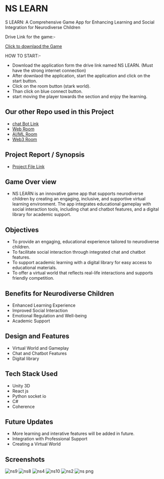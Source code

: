 # NS LEARN

S LEARN: A Comprehensive Game App for Enhancing Learning and Social Integration for Neurodiverse Children

Drive Link for the game:-

   [Click to downlaod the Game](https://drive.google.com/file/d/1J6Irq8Ifz2c3iP_whsom8SNouFggDNiW/view?usp=sharing)

HOW TO START:-

- Download the application form the drive link named NS LEARN. (Must have the strong internet connection)
- After downlaod the application, start the application and click  on the start button.
- Click on the room button (stark world).
- Than click on blue connect button.
- start moving the player towards the section and enjoy the learning.


## Our other Repo used in this Project
- [chat Bot Link](https://github.com/AshutoshStark/ChatBot.git)
- [Web Room](https://github.com/AshutoshStark/scholar-sphere-front-end.git)
- [AI/ML Room](https://github.com/AshutoshStark/hack-ai.git)
- [Web3 Room](https://github.com/AshutoshStark/hack-web.git)

## Project Report / Synopsis
- [Project File Link](https://drive.google.com/file/d/1VofO2A9cCtImbhJoJaz0usUISxHgPnH6/view?usp=sharing)


## Game Over view

- NS LEARN is an innovative game app that supports neurodiverse children by creating an engaging, inclusive, and supportive virtual learning environment. The app integrates educational gameplay with social interaction tools, including chat and chatbot features, and a digital library for academic support.

## Objectives
- To provide an engaging, educational experience tailored to neurodiverse children.
- To facilitate social interaction through integrated chat and chatbot features.
- To support academic learning with a digital library   for easy access to educational materials.
- To offer a virtual world that reflects real-life interactions and supports friendly competition.
 
## Benefits for Neurodiverse Children

- Enhanced Learning Experience
- Improved Social Interaction
- Emotional Regulation and Well-being
- Academic Support

## Design and Features

- Virtual World and Gameplay
- Chat and Chatbot Features
- Digital library  


## Tech Stack Used

- Unity 3D 
- React js 
- Python socket io
- C#
- Coherence 

## Future Updates 
- More learning and interative features will be added in future.
- Integration with Professional Support
- Creating a Virtual World

## Screenshots
  ![ns9](https://github.com/user-attachments/assets/9c478c53-4be2-43bf-9130-a282768e80df)
![ns8](https://github.com/user-attachments/assets/f657f832-a458-44ee-bc38-702f6a3d886e)
![ns4](https://github.com/user-attachments/assets/d6403e2b-6686-4636-9994-e0e0282698d5)
![ns10](https://github.com/user-attachments/assets/558e5b40-a443-40ef-b9b8-df5ecf2edb44)
![ns2](https://github.com/user-attachments/assets/6bbd66ec-5cd3-4211-a312-d6fefa05f959)
![ns png](https://github.com/user-attachments/assets/ff1f46bb-d71b-4a83-bc35-9e84b7743ad7)



